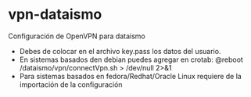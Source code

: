 # vpn-dataismo
Configuración de OpenVPN para dataismo

- Debes de colocar en el archivo key.pass los datos del usuario.
- En sistemas basados den debian puedes agregar en crotab: @reboot /dataismo/vpn/connectVpn.sh > /dev/null 2>&1
- Para sistemas basados en fedora/Redhat/Oracle Linux requiere de la importación de la configuración